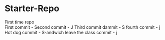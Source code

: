 # Starter-Repo
First time repo\
First commit -
Second commit - J 
Third commit dammit - S
fourth commit - j
Hot dog commit - S-andwich
leave the class commit - j
